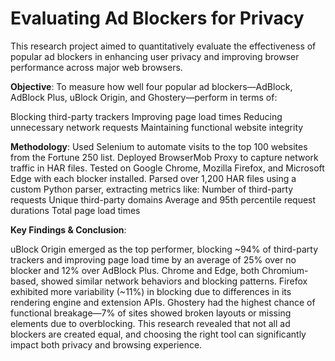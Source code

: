 # Evaluating Ad Blockers for Privacy


This research project aimed to quantitatively evaluate the effectiveness of popular ad blockers in enhancing user privacy and improving browser performance across major web browsers.

**Objective**:
To measure how well four popular ad blockers—AdBlock, AdBlock Plus, uBlock Origin, and Ghostery—perform in terms of:

Blocking third-party trackers
Improving page load times
Reducing unnecessary network requests
Maintaining functional website integrity

**Methodology**:
Used Selenium to automate visits to the top 100 websites from the Fortune 250 list.
Deployed BrowserMob Proxy to capture network traffic in HAR files.
Tested on Google Chrome, Mozilla Firefox, and Microsoft Edge with each blocker installed.
Parsed over 1,200 HAR files using a custom Python parser, extracting metrics like:
Number of third-party requests
Unique third-party domains
Average and 95th percentile request durations
Total page load times

**Key Findings & Conclusion**:

uBlock Origin emerged as the top performer, blocking ~94% of third-party trackers and improving page load time by an average of 25% over no blocker and 12% over AdBlock Plus.
Chrome and Edge, both Chromium-based, showed similar network behaviors and blocking patterns.
Firefox exhibited more variability (~11%) in blocking due to differences in its rendering engine and extension APIs.
Ghostery had the highest chance of functional breakage—7% of sites showed broken layouts or missing elements due to overblocking.
This research revealed that not all ad blockers are created equal, and choosing the right tool can significantly impact both privacy and browsing experience.

